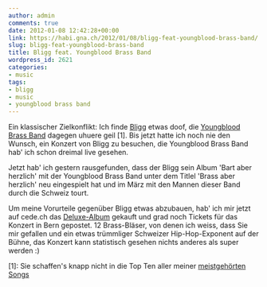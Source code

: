 ```yaml
---
author: admin
comments: true
date: 2012-01-08 12:42:28+00:00
link: https://habi.gna.ch/2012/01/08/bligg-feat-youngblood-brass-band/
slug: bligg-feat-youngblood-brass-band
title: Bligg feat. Youngblood Brass Band
wordpress_id: 2621
categories:
- music
tags:
- bligg
- music
- youngblood brass band
---
```


Ein klassischer Zielkonflikt: Ich finde [Bligg](http://bligg.ch) etwas doof, die [Youngblood Brass Band](http://www.youngbloodbrassband.com/) dagegen uhuere geil [1]. Bis jetzt hatte ich noch nie den Wunsch, ein Konzert von Bligg zu besuchen, die Youngblood Brass Band hab' ich schon dreimal live gesehen.




Jetzt hab' ich gestern rausgefunden, dass der Bligg sein Album 'Bart aber herzlich' mit der Youngblood Brass Band unter dem Titlel 'Brass aber herzlich' neu eingespielt hat und im März mit den Mannen dieser Band durch die Schweiz tourt.




Um meine Vorurteile gegenüber Bligg etwas abzubauen, hab' ich mir jetzt auf cede.ch das [Deluxe-Album](http://www.cede.ch/en/music-cd/frames/frameset.cfm?aobj=917458) gekauft und grad noch Tickets für das Konzert in Bern gepostet. 12 Brass-Bläser, von denen ich weiss, dass Sie mir gefallen und ein etwas trümmliger Schweizer Hip-Hop-Exponent auf der Bühne, das Konzert kann statistisch gesehen nichts anderes als super werden :)




[1]: Sie schaffen's knapp nicht in die Top Ten aller meiner [meistgehörten Songs](http://www.last.fm/user/habi)
